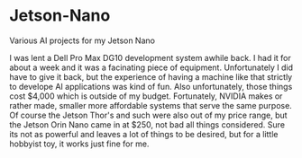 # Jetson-Nano
Various AI projects for my Jetson Nano

I was lent a Dell Pro Max DG10 development system awhile back. I had it for about a week and it was a facinating piece of equipment. Unfortunately I did have to give it back, but the experience of having a machine like that strictly to develope AI applications was kind of fun. Also unfortunately, those things cost $4,000 which is outside of my budget. Fortunately, NVIDIA makes or rather made, smaller more affordable systems that serve the same purpose. Of course the Jetson Thor's and such were also out of my price range, but the Jetson Orin Nano came in at $250, not bad all things considered. Sure its not as powerful and leaves a lot of things to be desired, but for a little hobbyist toy, it works just fine for me.


